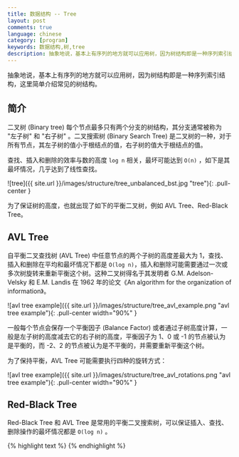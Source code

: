 ```yaml
---
title: 数据结构 -- Tree
layout: post
comments: true
language: chinese
category: [program]
keywords: 数据结构,树,tree
description: 抽象地说，基本上有序列的地方就可以应用树，因为树结构即是一种序列索引结构，这里简单介绍常见的树结构。
---
```


抽象地说，基本上有序列的地方就可以应用树，因为树结构即是一种序列索引结构，这里简单介绍常见的树结构。

<!-- more -->

## 简介

二叉树 (Binary tree) 每个节点最多只有两个分支的树结构，其分支通常被称为 "左子树" 和 "右子树" 。二叉搜索树 (Binary Search Tree) 是二叉树的一种，对于所有节点，其左子树的值小于根结点的值，右子树的值大于根结点的值。

查找、插入和删除的效率与数的高度 ```log n``` 相关，最坏可能达到 ```O(n)``` ，如下是其最坏情况，几乎达到了线性查找。

![tree]({{ site.url }}/images/structure/tree_unbalanced_bst.jpg "tree"){: .pull-center }

为了保证树的高度，也就出现了如下的平衡二叉树，例如 AVL Tree、Red-Black Tree。

## AVL Tree

自平衡二叉查找树 (AVL Tree) 中任意节点的两个子树的高度差最大为 1，查找、插入和删除在平均和最坏情况下都是 ```O(log n)```，插入和删除可能需要通过一次或多次树旋转来重新平衡这个树。这种二叉树得名于其发明者 G.M. Adelson-Velsky 和 E.M. Landis 在 1962 年的论文《An algorithm for the organization of information》。

![avl tree example]({{ site.url }}/images/structure/tree_avl_example.png "avl tree example"){: .pull-center width="90%" }

一般每个节点会保存一个平衡因子 (Balance Factor) 或者通过子树高度计算，一般是左子树的高度减去它的右子树的高度，平衡因子为 1、0 或 -1 的节点被认为是平衡的，而 -2、2 的节点被认为是不平衡的，并需要重新平衡这个树。

为了保持平衡，AVL Tree 可能需要执行四种的旋转方式：

![avl tree example]({{ site.url }}/images/structure/tree_avl_rotations.png "avl tree example"){: .pull-center width="90%" }

<!--
http://btechsmartclass.com/DS/U5_T2.html
https://www.tutorialspoint.com/data_structures_algorithms/avl_tree_algorithm.htm
-->

## Red-Black Tree

Red-Black Tree 和 AVL Tree 是常用的平衡二叉搜索树，可以保证插入、查找、删除操作的最坏情况都是 ```O(log n)``` 。

<!--
Both red-black trees and AVL trees are the most commonly used balanced binary search trees and they support insertion, deletion and look-up in guaranteed O(logN) time. However, there are following points of comparison between the two:

    AVL trees are more rigidly balanced and hence provide faster look-ups. Thus for a look-up intensive task use an AVL tree.
    For an insert intensive tasks, use a Red-Black tree.
    AVL trees store the balance factor at each node. This takes O(N) extra space. However, if we know that the keys that will be inserted in the tree will always be greater than zero, we can use the sign bit of the keys to store the colour information of a red-black tree. Thus, in such cases red-black tree takes O(1) extra space.
In general, the rotations for an AVL tree are harder to implement and debug than that for a Red-Black tree.

http://web.mit.edu/~emin/Desktop/ref_to_emin/www.old/source_code/red_black_tree/index.html

https://github.com/mirek/rb_tree


Rust语言
https://github.com/rustcc/rust-zh
Rust安装
https://blog.csdn.net/tjzzy/article/details/88635514

Binary Tree (二叉树 只有两个节点)
 |-> Full Binary Tree(完满二叉树 叶子在同一层)
 |-> Complete Binary Tree(完整二叉树 按照从上到下从左到右满足FBT)
 |-> Splay Tree(伸展树)
 |-> B+ Tree
 |-> Radix Tree
 |-> Binary Search Tree(二叉搜索树 按照Key排序)
    |-> Threaded Binary Tree(线索二叉树)
    |-> AVL Tree(自平衡二叉树)
    |-> Red Black Tree(红黑树)


接著來看RBT的五項特徵：

* 每个节点只能是红色或者黑色；
* 根节点一定是黑色；
* 每个叶子节点一定是黑色；
* 当某个节点是红色时，其两个子节点必定是黑色，不能出现两个红色节点相连，黑色节点没有限制；
* 从任何一个节点到叶子节点的黑色节点数量相同。

通过这些约束保证了红黑树的关键特性：从根到叶子的最长路径不多于最短路径的两倍。保证树是大致平衡的，当红黑树的节点数为 `n` 时，树的高度不会超过 `2log(n+1)` 。

上述的性质 4 保证了根到叶子的路径不能有两个相邻的红色节点，最短路径可能都是黑色节点，最长路径可能有交替的红黑节点。而性质 5 保证了没有路径能多于任何其它路径的两倍长。

现实中 C++ 中的 `std::set` 和 `std:map` 使用的就是红黑树，包括了内核中的很多数据维护。

相比于 AVL 树来说，牺牲了部分平衡性以换取插入和删除时的旋转操作。

伸展数实现介绍
https://www.cnblogs.com/vamei/archive/2013/03/24/2976545.html

https://github.com/fbuihuu/libtree
https://github.com/alrightchiu/SecondRound

~/workspace/kernel/linux-4.19.59/lib/rbtree.c

如果标明结构体中的成员是 2 字节对齐的，那么可以将红黑的标识添加到 `parent` 的指针中，这样可以减少一个成员的使用。

https://www.geeksforgeeks.org/red-black-tree-vs-avl-tree/
http://alrightchiu.github.io/SecondRound/treeshu-introjian-jie.html

搜索顺序

* Pre-Order 先当前节点，然后左节点，最后右节点。
* In-Order 首先左节点，然后当前节点，最后右节点。
* Post-Order 首先左节点，然后右节点，最后当前节点。
* Level-Order 每层按照从左到右的顺序遍历。

在 C99 中定义了 `intptr_t` `uintptr_t` 两种类型，在头文件 `stdint.h` 中，都是为了适配不同机器 (32bits 64bits) 上的 `void *` 指针，同时也可保存 `char` `short` `int` `long` 证书类型的值。

https://github.com/ShiqiYu/libfacedetection




##############################################
## 树
##############################################

## LSM-Tree

Log Structured Merge Tree 的数据组织方式被应用于多种数据库，如 LevelDB、HBase、Cassandra 等，相比 B+ Tree 以及其它的索引存储实现，提供了更好的写入性能。

在存储数据时，会将随机写转换为顺序写，其处理逻辑类似如下。

1. 写入或者更新时，只更新内存中的数据结构，一般通过某种数据结构 (例如 SkipList) 保持有序；
2. 为了防止内存中的数据掉电丢失，一般也会将数据追加写到磁盘 Log 文件中，做容灾恢复；
3. 内存中的数据定时或按固定大小地刷新到磁盘，注意，只会新建文件，不会更新磁盘上的已有文件；
4. 随着数据写入，磁盘上会有越来越多的文件，会定期合并文件。

LSM-Tree 的树节点核心分成两种，保存在内存中的称为 MemTable ，在磁盘上的为 SSTable 。


## 基本概念

* Degree 度，一个节点拥有子树的个数，例如 A 为 3，F 为 2 ，N 为 0；
* Root 根，也即是最上层的节点，其父节点是 NULL；
* Leaf 叶子节点，没有子节点的节点被称为叶子；
* Siblings 同胞，具有相同父节点的节点，例如 BCD；
* Descendant 子嗣，从某个节点出发，能通过 child 指针找到的节点；
* Ancestor 祖先，同上，不过是通过 parent 指针指向的节点；
* Path 路径，能够通过 child 或者 parent 指针将两个节点连接起来的路径，例如 ABEK；
* Level 层级，将 root 定义为 1 ，其它节点为其 parent 的层级加一；
* Height of Node 节点高度，某个节点到叶子节点的最长路径数，例如 F 为 1，D 为 2，叶子节点为 0；
* Height of Tree 数高度，也就是根节点的高度。
* Depth 节点深度，一个节点与根节点之间的边数，例如 F 为 2，L 为 3。


一般来说，会按照 Graph、Tree、Binary Tree、Binary Search Tree、Red Black Tree 的层级依次向下。

在 Graph 的基础上增加 "不能存在环" 的限制则对应了 Tree；在 Tree 的基础上添加 "最多两个子节点" 就成了二元树；再增加 "按照 Key 大小排序" 就得到了 Binary Search Tree；然后再在每个节点上增加红黑标示，以平衡树的高度，减少搜索时间，那么就得到了 Red Black Tree 。

除了红黑树之外，还有 AVL Tree、2-3-4 Tree、Splay Tree 等。

## 二叉树

如果树的节点只有指向左子树和右子树时，则称为二叉树 Binary Tree ，其中两类二叉树比较常见：Full Binary Tree 以及 Complete Binary Tree 。

### Full Binary Tree

也被称为 Perfect Binary Tree ，具有如下特性：

* 所有的内部节点有且只有两个子树；
* 所有的叶子节点都有相同的高度。

如果整棵树有 `n` 层，那么有 `2^n - 1` 个节点，其第 `i` 个节点的左子树序号为 `2i` ，右子树的序号为 `2i + 1` 。

### Complete Binary Tree

当一棵树按照 Full Binary Tree 的顺序，也就是从上到下，由左到右的顺序。

一般来说，二叉树具有如下的特性：
1. 任意结点的左子树不空，则左子树上所有结点的值均小于它的根结点的值；
2. 若任意结点的右子树不空，则右子树上所有结点的值均大于它的根结点的值；
3. 任意结点的左、右子树也分别为二叉查找树。
4. 没有键值相等的结点。

红黑树同样也是对二叉树的改进版本，通过一些性质使得树相对平衡，使得最终查找、插入、删除的时间复杂度最坏情况下依然为 O(lgn)。

但它在二叉查找树的基础上增加了着色和相关的性质使得红黑树相对平衡，这主要是通过红黑树的 5 条性质保证：

1. 每个结点要么是红的，要么是黑的。
2. 根结点是黑的。
3. 每个叶结点 (叶结点即指树尾端NIL指针或NULL结点) 是黑的。
4. 如果一个结点是红的，那么它的两个子节点都是黑的。
5. 对于任一结点而言，其到叶结点树尾端NIL指针的每一条路径都包含相同数目的黑结点。

通过这 5 条性质使得一棵 N 个结点是红黑树始终保持了 logN 的高度；其中上述的 "叶结点" 或 "NULL结点" 不包含数据而只充当树的结束标志，这些结点通常会在绘图中被省略。

### 树的旋转

在执行了一些插入和删除之后，新的结构可能会违背红黑树的性质，为此需要对数重新着色，并执行相关的旋转操作，从而继续保持其性质和平衡。

https://github.com/julycoding/The-Art-Of-Programming-By-July/blob/master/ebook/zh/03.01.md

1. 可以设置多个节点 (Node)，每个节点里有多个虚拟节点；
2. 红黑树维护的是虚拟节点的信息。




#define SIZE 50000

#define HASH_T_KEY  int
#define HASH_T_VAL  int

#define KEY_INVALID 0

struct hash_entry {
        HASH_T_KEY key;
        HASH_T_VAL value;
};

struct hash_table {
        int size;
        struct hash_entry *items;
};

static int hash_func(int key, int size)
{
        int rc;

        assert(size > 0);
        rc = key % size;
        return rc < 0 ? rc + size : rc;
}

struct hash_table *hash_create(int size)
{
        struct hash_table *t;

        if (size <= 0)
                return NULL;

        t = calloc(1, sizeof(*t));
        if (t == NULL)
                return NULL;
        t->items = calloc(size, sizeof(struct hash_entry));
        if (t->items == NULL) {
                free(t);
                return NULL;
        }

        return t;
}

void hash_destroy(struct hash_table *t)
{
        if (t == NULL)
                return;
        if (t->items != NULL)
                free(t->items);
        free(t);
}

void hash_put(struct hash_table *t, HASH_T_KEY key, HASH_T_VAL value)
{
        int idx;

        idx = hash(key);
        while (t->items[idx].key != key)
                idx = (idx + 1) % t->size;
        t->items[idx].key = key;
        t->items[idx].value = value;
}

HASH_T_VAL hash_get(struct hash_table *t, HASH_T_KEY key)
{
        int idx;

        idx = hash(key);
        while (t->items[idx].key != KEY_INVALID) {
                if (t->items[idx].key == key)
                        return t->items[idx].value;
                idx = (idx + 1) % t->size;
        }

        return KEY_INVALID;
}






一般来说，二叉树具有如下的特性：
1. 任意结点的左子树不空，则左子树上所有结点的值均小于它的根结点的值；
2. 若任意结点的右子树不空，则右子树上所有结点的值均大于它的根结点的值；
3. 任意结点的左、右子树也分别为二叉查找树。
4. 没有键值相等的结点。

红黑树同样也是对二叉树的改进版本，通过一些性质使得树相对平衡，使得最终查找、插入、删除的时间复杂度最坏情况下依然为 O(lgn)。

但它在二叉查找树的基础上增加了着色和相关的性质使得红黑树相对平衡，这主要是通过红黑树的 5 条性质保证：

1. 每个结点要么是红的，要么是黑的。  
2. 根结点是黑的。  
3. 每个叶结点 (叶结点即指树尾端NIL指针或NULL结点) 是黑的。  
4. 如果一个结点是红的，那么它的两个子节点都是黑的。  
5. 对于任一结点而言，其到叶结点树尾端NIL指针的每一条路径都包含相同数目的黑结点。

通过这 5 条性质使得一棵 N 个结点是红黑树始终保持了 logN 的高度；其中上述的 "叶结点" 或 "NULL结点" 不包含数据而只充当树的结束标志，这些结点通常会在绘图中被省略。

### 树的旋转

在执行了一些插入和删除之后，新的结构可能会违背红黑树的性质，为此需要对数重新着色，并执行相关的旋转操作，从而继续保持其性质和平衡。

https://github.com/julycoding/The-Art-Of-Programming-By-July/blob/master/ebook/zh/03.01.md

1. 可以设置多个节点 (Node)，每个节点里有多个虚拟节点；
2. 红黑树维护的是虚拟节点的信息。

-->








{% highlight text %}
{% endhighlight %}
